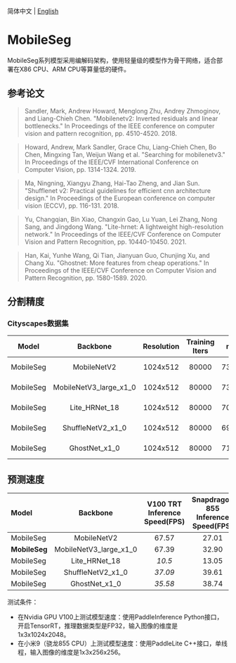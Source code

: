 简体中文 | [English](./README.md)

# MobileSeg

MobileSeg系列模型采用编解码架构，使用轻量级的模型作为骨干网络，适合部署在X86 CPU、ARM CPU等算量低的硬件。

## 参考论文

> Sandler, Mark, Andrew Howard, Menglong Zhu, Andrey Zhmoginov, and Liang-Chieh Chen. "Mobilenetv2: Inverted residuals and linear bottlenecks." In Proceedings of the IEEE conference on computer vision and pattern recognition, pp. 4510-4520. 2018.

> Howard, Andrew, Mark Sandler, Grace Chu, Liang-Chieh Chen, Bo Chen, Mingxing Tan, Weijun Wang et al. "Searching for mobilenetv3." In Proceedings of the IEEE/CVF International Conference on Computer Vision, pp. 1314-1324. 2019.

> Ma, Ningning, Xiangyu Zhang, Hai-Tao Zheng, and Jian Sun. "Shufflenet v2: Practical guidelines for efficient cnn architecture design." In Proceedings of the European conference on computer vision (ECCV), pp. 116-131. 2018.

> Yu, Changqian, Bin Xiao, Changxin Gao, Lu Yuan, Lei Zhang, Nong Sang, and Jingdong Wang. "Lite-hrnet: A lightweight high-resolution network." In Proceedings of the IEEE/CVF Conference on Computer Vision and Pattern Recognition, pp. 10440-10450. 2021.

> Han, Kai, Yunhe Wang, Qi Tian, Jianyuan Guo, Chunjing Xu, and Chang Xu. "Ghostnet: More features from cheap operations." In Proceedings of the IEEE/CVF Conference on Computer Vision and Pattern Recognition, pp. 1580-1589. 2020.

## 分割精度

### Cityscapes数据集

| Model | Backbone | Resolution | Training Iters | mIoU | mIoU (flip) | mIoU (ms+flip) | Links |
|:-:|:-:|:-:|:-:|:-:|:-:|:-:|:-:|
|MobileSeg|MobileNetV2|1024x512|80000|73.94%|74.32%|75.38%|[model](https://paddleseg.bj.bcebos.com/dygraph/cityscapes/mobileseg_mobilenetv2_cityscapes_1024x512_80k/model.pdparams) \| [log](https://paddleseg.bj.bcebos.com/dygraph/cityscapes/mobileseg_mobilenetv2_cityscapes_1024x512_80k/train.log) |
|MobileSeg|MobileNetV3_large_x1_0|1024x512|80000|73.47%|73.72%|74.72%|[model](https://paddleseg.bj.bcebos.com/dygraph/cityscapes/mobileseg_mobilenetv3_cityscapes_1024x512_80k/model.pdparams) \| [log](https://paddleseg.bj.bcebos.com/dygraph/cityscapes/mobileseg_mobilenetv3_cityscapes_1024x512_80k/train.log) |
|MobileSeg|Lite_HRNet_18|1024x512|80000|70.75%|71.62%|72.53%|[model](https://paddleseg.bj.bcebos.com/dygraph/cityscapes/mobileseg_litehrnet18_cityscapes_1024x512_80k/model.pdparams) \| [log](https://paddleseg.bj.bcebos.com/dygraph/cityscapes/mobileseg_litehrnet18_cityscapes_1024x512_80k/train.log) |
|MobileSeg|ShuffleNetV2_x1_0|1024x512|80000|69.46%|70.00%|71.02%|[model](https://paddleseg.bj.bcebos.com/dygraph/cityscapes/mobileseg_shufflenetv2_cityscapes_1024x512_80k/model.pdparams) \| [log](https://paddleseg.bj.bcebos.com/dygraph/cityscapes/mobileseg_shufflenetv2_cityscapes_1024x512_80k/train.log) |
|MobileSeg|GhostNet_x1_0|1024x512|80000|71.88%|72.22%|73.08%|[model](https://paddleseg.bj.bcebos.com/dygraph/cityscapes/mobileseg_ghostnet_cityscapes_1024x512_80k/model.pdparams) \| [log](https://paddleseg.bj.bcebos.com/dygraph/cityscapes/mobileseg_ghostnet_cityscapes_1024x512_80k/train.log) |


## 预测速度

| Model    | Backbone |  V100 TRT Inference Speed(FPS)  | Snapdragon 855 Inference Speed(FPS) |
|:-------- |:--------:|:-------------------------------:|:-----------------------------------:|
| MobileSeg      | MobileNetV2              | 67.57          | 27.01   |
| **MobileSeg**  | MobileNetV3_large_x1_0   | 67.39          | 32.90   |
| MobileSeg      | Lite_HRNet_18            | *10.5*         | 13.05   |
| MobileSeg      | ShuffleNetV2_x1_0        | *37.09*        | 39.61   |
| MobileSeg      | GhostNet_x1_0            | *35.58*        | 38.74   |

测试条件：
* 在Nvidia GPU V100上测试模型速度：使用PaddleInference Python接口，开启TensorRT，推理数据类型是FP32，输入图像的维度是1x3x1024x2048。
* 在小米9（骁龙855 CPU）上测试模型速度：使用PaddleLite C++接口，单线程，输入图像的维度是1x3x256x256。
